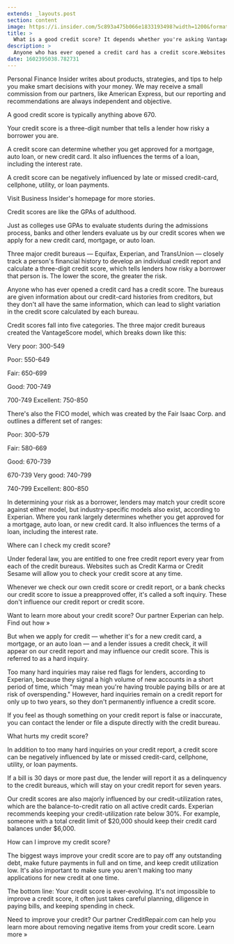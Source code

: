 ```yaml
--- 
extends: _layouts.post 
section: content 
image: https://i.insider.com/5c893a475b066e1833193498?width=1200&format=jpeg 
title: > 
  What is a good credit score? It depends whether you're asking VantageScore or FICO 
description: > 
  Anyone who has ever opened a credit card has a credit score.Websites such as Credit Karma or Credit Sesame will allow you to check your credit score at any time.Whenever we check our own credit score or credit report, or a bank checks our credit score to issue a preapproved offer, it's called a soft inquiry.These don't influence our credit report or credit score.However, hard inquiries remain on a credit report for only up to two years, so they don't permanently influence a credit score. 
date: 1602395038.782731 
--- 
```

Personal Finance Insider writes about products, strategies, and tips to help you make smart decisions with your money. We may receive a small commission from our partners, like American Express, but our reporting and recommendations are always independent and objective.

A good credit score is typically anything above 670.

Your credit score is a three-digit number that tells a lender how risky a borrower you are.

A credit score can determine whether you get approved for a mortgage, auto loan, or new credit card. It also influences the terms of a loan, including the interest rate.

A credit score can be negatively influenced by late or missed credit-card, cellphone, utility, or loan payments.

Visit Business Insider's homepage for more stories.

Credit scores are like the GPAs of adulthood.

Just as colleges use GPAs to evaluate students during the admissions process, banks and other lenders evaluate us by our credit scores when we apply for a new credit card, mortgage, or auto loan.

Three major credit bureaus — Equifax, Experian, and TransUnion — closely track a person's financial history to develop an individual credit report and calculate a three-digit credit score, which tells lenders how risky a borrower that person is. The lower the score, the greater the risk.

Anyone who has ever opened a credit card has a credit score. The bureaus are given information about our credit-card histories from creditors, but they don't all have the same information, which can lead to slight variation in the credit score calculated by each bureau.

Credit scores fall into five categories. The three major credit bureaus created the VantageScore model, which breaks down like this:

Very poor: 300-549

Poor: 550-649

Fair: 650-699

Good: 700-749

700-749 Excellent: 750-850

There's also the FICO model, which was created by the Fair Isaac Corp. and outlines a different set of ranges:

Poor: 300-579

Fair: 580-669

Good: 670-739

670-739 Very good: 740-799

740-799 Excellent: 800-850

In determining your risk as a borrower, lenders may match your credit score against either model, but industry-specific models also exist, according to Experian. Where you rank largely determines whether you get approved for a mortgage, auto loan, or new credit card. It also influences the terms of a loan, including the interest rate.

Where can I check my credit score?

Under federal law, you are entitled to one free credit report every year from each of the credit bureaus. Websites such as Credit Karma or Credit Sesame will allow you to check your credit score at any time.

Whenever we check our own credit score or credit report, or a bank checks our credit score to issue a preapproved offer, it's called a soft inquiry. These don't influence our credit report or credit score.

Want to learn more about your credit score? Our partner Experian can help. Find out how »

But when we apply for credit — whether it's for a new credit card, a mortgage, or an auto loan — and a lender issues a credit check, it will appear on our credit report and may influence our credit score. This is referred to as a hard inquiry.

Too many hard inquiries may raise red flags for lenders, according to Experian, because they signal a high volume of new accounts in a short period of time, which "may mean you're having trouble paying bills or are at risk of overspending." However, hard inquiries remain on a credit report for only up to two years, so they don't permanently influence a credit score.

If you feel as though something on your credit report is false or inaccurate, you can contact the lender or file a dispute directly with the credit bureau.

What hurts my credit score?

In addition to too many hard inquiries on your credit report, a credit score can be negatively influenced by late or missed credit-card, cellphone, utility, or loan payments.

If a bill is 30 days or more past due, the lender will report it as a delinquency to the credit bureaus, which will stay on your credit report for seven years.

Our credit scores are also majorly influenced by our credit-utilization rates, which are the balance-to-credit ratio on all active credit cards. Experian recommends keeping your credit-utilization rate below 30%. For example, someone with a total credit limit of $20,000 should keep their credit card balances under $6,000.

How can I improve my credit score?

The biggest ways improve your credit score are to pay off any outstanding debt, make future payments in full and on time, and keep credit utilization low. It's also important to make sure you aren't making too many applications for new credit at one time.

The bottom line: Your credit score is ever-evolving. It's not impossible to improve a credit score, it often just takes careful planning, diligence in paying bills, and keeping spending in check.

Need to improve your credit? Our partner CreditRepair.com can help you learn more about removing negative items from your credit score. Learn more »